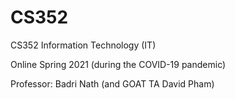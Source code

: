 # CS352
CS352 Information Technology (IT)

Online Spring 2021 (during the COVID-19 pandemic)

Professor: Badri Nath (and GOAT TA David Pham)
